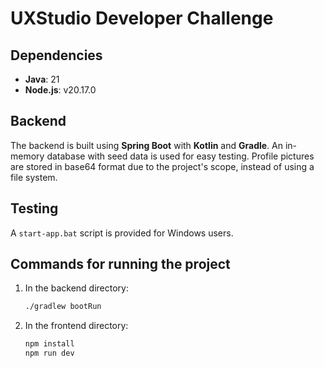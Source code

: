 # UXStudio Developer Challenge

## Dependencies
- **Java**: 21
- **Node.js**: v20.17.0

## Backend
The backend is built using **Spring Boot** with **Kotlin** and **Gradle**. An in-memory database with seed data is used for easy testing. Profile pictures are stored in base64 format due to the project's scope, instead of using a file system.

## Testing
A `start-app.bat` script is provided for Windows users.

## Commands for running the project
1. In the backend directory:
    ```sh
    ./gradlew bootRun
    ```

2. In the frontend directory:
    ```sh
    npm install
    npm run dev
    ```
